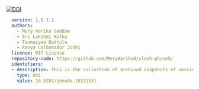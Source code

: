 [![DOI](https://zenodo.org/badge/DOI/10.5281/zenodo.10211531.svg)](https://doi.org/10.5281/zenodo.10211531)
```yaml
  version: 1.0.1.1
  authors:
    - Mery Harika Gaddam
    - Sri Lakshmi Kotha
    - Tanmaiyee Battula
    - Kavya Lalbahadur Joshi
  license: MIT License
  repository-code: https://github.com/MeryHarikaG/slash-phase5/
  identifiers:
  - description: This is the collection of archived snapshots of version 1.0.1.1 of ReadME
    type: doi
    value: 10.5281/zenodo.10211531
  ```
